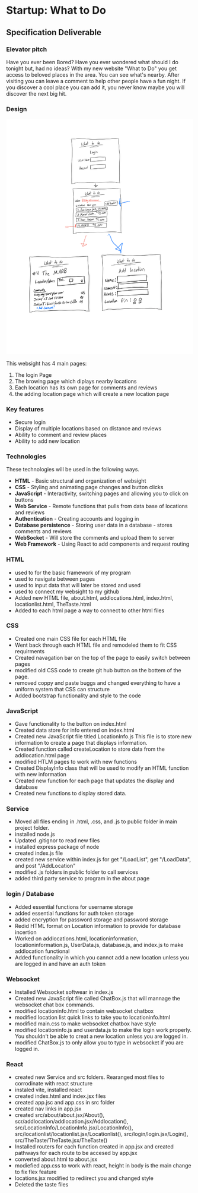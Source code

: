 # Startup: What to Do

## Specification Deliverable

### Elevator pitch

Have you ever been Bored? Have you ever wondered what should I do tonight but, had no ideas? With my new website "What to Do" you get access to beloved places in the area. You can see what's nearby. After visiting you can leave a comment to help other people have a fun night. If you discover a cool place you can add it, you never know maybe you will discover the next big hit.

### Design

![](ModelDiagram.png)

This websight has 4 main pages:
1. The login Page
1. The browing page which diplays nearby locations
1. Each location has its own page for comments and reviews
1. the adding location page which will create a new location page

### Key features

- Secure login
- Display of multiple locations based on distance and reviews
- Ability to comment and review places
- Ability to add new location

### Technologies

These technologies will be used in the following ways.

- **HTML** - Basic structural and organization of websight
- **CSS** - Styling and animating page changes and button clicks
- **JavaScript** - Interactivity, switching pages and allowing you to click on buttons
- **Web Service** - Remote functions that pulls from data base of locations and reviews
- **Authentication** - Creating accounts and logging in
- **Database persistence** - Storing user data in a database - stores comments and reviews
- **WebSocket** - Will store the comments and upload them to server
- **Web Framework** - Using React to add components and request routing

### HTML
- used to for the basic framework of my program
- used to navigate between pages
- used to input data that will later be stored and used
- used to connect my websight to my github
- Added new HTML file, about.html, addlocations.html, index.html, locationlist.html, TheTaste.html
- Added to each html page a way to connect to other html files

### CSS 
- Created one main CSS file for each HTML file
- Went back through each HTML file and remodeled them to fit CSS requirments
- Created navagation bar on the top of the page to easily switch between pages
- modified old CSS code to create git hub button on the bottem of the page.
- removed coppy and paste buggs and changed everything to have a uniform system that CSS can structure
- Added bootstrap functionality and style to the code

### JavaScript
- Gave functionality to the button on index.html
- Created data store for info entered on index.html
- Created new JavaScript file titled LocationInfo.js This file is to store new information to create a page that displays information.
- Created function called createLocation to store data from the addlocation.html page
- modified HTLM pages to work with new functions
- Created DisplayInfo class that will be used to modify an HTML function with new information
- Created new function for each page that updates the display and database
- Created new functions to display stored data.

### Service
 - Moved all files ending in .html, .css, and .js to public folder in main project folder.
 - installed node.js
 - Updated .gitignor to read new files
 - installed express package of node
 - created index.js file
 - created new service within index.js for get "/LoadList", get "/LoadData", and post "/AddLocation"
 - modified .js folders in public folder to call services
 - added third party service to program in the about page

### login / Database
 - Added essential functions for username storage
 - added essential functions for auth token storage
 - added encryption for password storage and password storage
 - Redid HTML format on Location information to provide for database incertion
 - Worked on addlocations.html, locationinformation, locationinformation.js, UserData.js, database.js,  and index.js to make addlocation functional
 - Added functionality in which you cannot add a new location unless you are logged in and have an auth token

### Websocket
 - Installed Websocket softwear in index.js
 - Created new JavaScript file called ChatBox.js that will mannage the websocket chat box commands.
 - modified locationinfo.html to contain websocket chatbox
 - modified location list quick links to take you to locationinfo.html
 - modified main.css to make websocket chatbox have style
 - modified locationinfo.js and userdata.js to make the login work properly. You shouldn't be able to creat a new location unless you are logged in.
 - modified ChatBox.js to only allow you to type in websocket if you are logged in.

### React
 - created new Service and src folders. Rearanged most files to corrodinate with react structure
 - instaled vite, installed react
 - created index.html and index.jsx files
 - created app.jsc and app.css in src folder
 - created nav links in app.jsx
 - created src/about/about.jsx/About(), scr/addlocation/addlocation.jsx/Addlocation(), src/LocationInfo/LocationInfo.jsx/LocationInfo(), src/locationlist/locationlist.jsx/Locationlist(), src/login/login.jsx/Login(), src/TheTaste/TheTaste.jsx/TheTaste()
 - Installed routers for each function created in app.jsx and created pathways for each route to be accesed by app.jsx
 - converted about.html to about.jsx
 - modiefied app.css to work with react, height in body is the main change to fix flex feature
 - locations.jsx modified to rediirect you and changed style
 - Deleted the taste files
